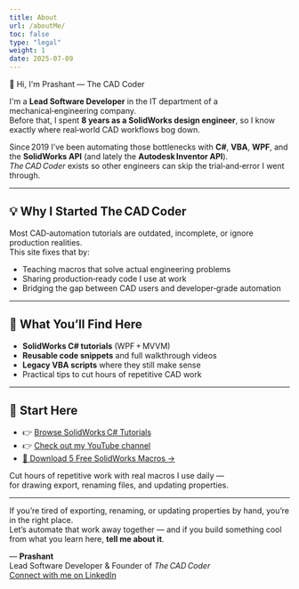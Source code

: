 ```yaml
---
title: About
url: /aboutMe/
toc: false
type: "legal"
weight: 1
date: 2025-07-09
---
```


👋 Hi, I'm Prashant — The CAD Coder

I'm a **Lead Software Developer** in the IT department of a mechanical‑engineering company.  
Before that, I spent **8 years as a SolidWorks design engineer**, so I know exactly where real‑world CAD workflows bog down.

Since 2019 I’ve been automating those bottlenecks with **C#**, **VBA**, **WPF**, and the **SolidWorks API** (and lately the **Autodesk Inventor API**).  
*The CAD Coder* exists so other engineers can skip the trial‑and‑error I went through.

---

## 💡 Why I Started The CAD Coder

Most CAD‑automation tutorials are outdated, incomplete, or ignore production realities.  
This site fixes that by:

- Teaching macros that solve actual engineering problems  
- Sharing production‑ready code I use at work  
- Bridging the gap between CAD users and developer‑grade automation

---

## 🧰 What You’ll Find Here

- **SolidWorks C# tutorials** (WPF + MVVM)  
- **Reusable code snippets** and full walkthrough videos  
- **Legacy VBA scripts** where they still make sense  
- Practical tips to cut hours of repetitive CAD work

---

## 🚀 Start Here

- 👉 [Browse SolidWorks C# Tutorials](/Solidworks-csharp-api-tutorials/)  
- 👉 [Check out my YouTube channel](https://www.youtube.com/channel/UCm_VglqA2S4WUXM55vyqAFg)  
- [🎁 Download 5 Free SolidWorks Macros →](https://gitlab.com/prashantbaher/the-cad-coder-updated/-/raw/main/Files/starter-pack.zip?ref_type=heads&inline=false)

Cut hours of repetitive work with real macros I use daily —  
for drawing export, renaming files, and updating properties.

<div class="ml-embedded" data-form="s7QtnY"></div>

---

If you’re tired of exporting, renaming, or updating properties by hand, you’re in the right place.  
Let’s automate that work away together — and if you build something cool from what you learn here, **tell me about it**.

— **Prashant**  
Lead Software Developer & Founder of *The CAD Coder*  
[Connect with me on LinkedIn](https://www.linkedin.com/in/prashantbaher/)
